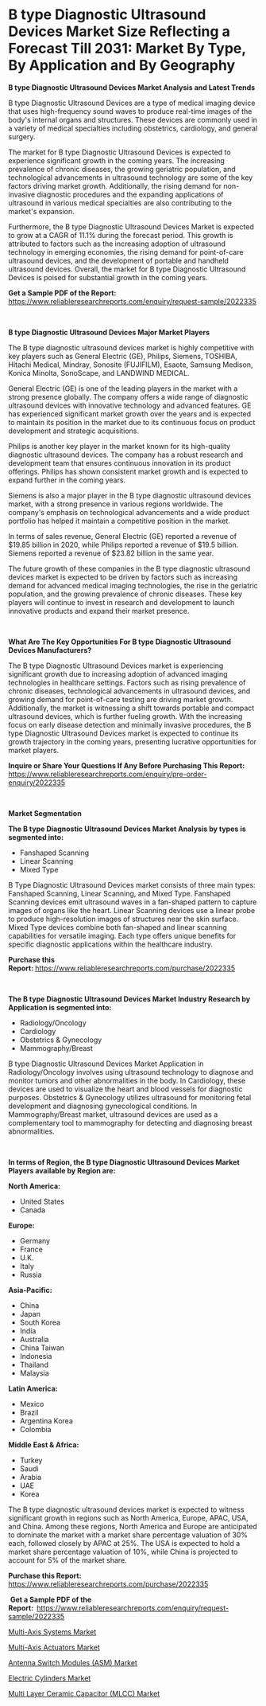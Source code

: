<p><h1>B type Diagnostic Ultrasound Devices Market Size Reflecting a Forecast Till 2031: Market By Type, By Application and By Geography</h1></p><p><strong>B type Diagnostic Ultrasound Devices Market Analysis and Latest Trends</strong></p>
<p><p>B type Diagnostic Ultrasound Devices are a type of medical imaging device that uses high-frequency sound waves to produce real-time images of the body's internal organs and structures. These devices are commonly used in a variety of medical specialties including obstetrics, cardiology, and general surgery.</p><p>The market for B type Diagnostic Ultrasound Devices is expected to experience significant growth in the coming years. The increasing prevalence of chronic diseases, the growing geriatric population, and technological advancements in ultrasound technology are some of the key factors driving market growth. Additionally, the rising demand for non-invasive diagnostic procedures and the expanding applications of ultrasound in various medical specialties are also contributing to the market's expansion.</p><p>Furthermore, the B type Diagnostic Ultrasound Devices Market is expected to grow at a CAGR of 11.1% during the forecast period. This growth is attributed to factors such as the increasing adoption of ultrasound technology in emerging economies, the rising demand for point-of-care ultrasound devices, and the development of portable and handheld ultrasound devices. Overall, the market for B type Diagnostic Ultrasound Devices is poised for substantial growth in the coming years.</p></p>
<p><strong>Get a Sample PDF of the Report:&nbsp;</strong> <a href="https://www.reliableresearchreports.com/enquiry/request-sample/2022335">https://www.reliableresearchreports.com/enquiry/request-sample/2022335</a></p>
<p>&nbsp;</p>
<p><strong>B type Diagnostic Ultrasound Devices Major Market Players</strong></p>
<p><p>The B type diagnostic ultrasound devices market is highly competitive with key players such as General Electric (GE), Philips, Siemens, TOSHIBA, Hitachi Medical, Mindray, Sonosite (FUJIFILM), Esaote, Samsung Medison, Konica Minolta, SonoScape, and LANDWIND MEDICAL.</p><p>General Electric (GE) is one of the leading players in the market with a strong presence globally. The company offers a wide range of diagnostic ultrasound devices with innovative technology and advanced features. GE has experienced significant market growth over the years and is expected to maintain its position in the market due to its continuous focus on product development and strategic acquisitions.</p><p>Philips is another key player in the market known for its high-quality diagnostic ultrasound devices. The company has a robust research and development team that ensures continuous innovation in its product offerings. Philips has shown consistent market growth and is expected to expand further in the coming years.</p><p>Siemens is also a major player in the B type diagnostic ultrasound devices market, with a strong presence in various regions worldwide. The company's emphasis on technological advancements and a wide product portfolio has helped it maintain a competitive position in the market.</p><p>In terms of sales revenue, General Electric (GE) reported a revenue of $19.85 billion in 2020, while Philips reported a revenue of $19.5 billion. Siemens reported a revenue of $23.82 billion in the same year.</p><p>The future growth of these companies in the B type diagnostic ultrasound devices market is expected to be driven by factors such as increasing demand for advanced medical imaging technologies, the rise in the geriatric population, and the growing prevalence of chronic diseases. These key players will continue to invest in research and development to launch innovative products and expand their market presence.</p></p>
<p>&nbsp;</p>
<p><strong>What Are The Key Opportunities For B type Diagnostic Ultrasound Devices Manufacturers?</strong></p>
<p><p>The B type Diagnostic Ultrasound Devices market is experiencing significant growth due to increasing adoption of advanced imaging technologies in healthcare settings. Factors such as rising prevalence of chronic diseases, technological advancements in ultrasound devices, and growing demand for point-of-care testing are driving market growth. Additionally, the market is witnessing a shift towards portable and compact ultrasound devices, which is further fueling growth. With the increasing focus on early disease detection and minimally invasive procedures, the B type Diagnostic Ultrasound Devices market is expected to continue its growth trajectory in the coming years, presenting lucrative opportunities for market players.</p></p>
<p><strong>Inquire or Share Your Questions If Any Before Purchasing This Report:</strong> <a href="https://www.reliableresearchreports.com/enquiry/pre-order-enquiry/2022335">https://www.reliableresearchreports.com/enquiry/pre-order-enquiry/2022335</a></p>
<p>&nbsp;</p>
<p><strong>Market Segmentation</strong></p>
<p><strong>The B type Diagnostic Ultrasound Devices Market Analysis by types is segmented into:</strong></p>
<p><ul><li>Fanshaped Scanning</li><li>Linear Scanning</li><li>Mixed Type</li></ul></p>
<p><p>B Type Diagnostic Ultrasound Devices market consists of three main types: Fanshaped Scanning, Linear Scanning, and Mixed Type. Fanshaped Scanning devices emit ultrasound waves in a fan-shaped pattern to capture images of organs like the heart. Linear Scanning devices use a linear probe to produce high-resolution images of structures near the skin surface. Mixed Type devices combine both fan-shaped and linear scanning capabilities for versatile imaging. Each type offers unique benefits for specific diagnostic applications within the healthcare industry.</p></p>
<p><strong>Purchase this Report:&nbsp;</strong><a href="https://www.reliableresearchreports.com/purchase/2022335">https://www.reliableresearchreports.com/purchase/2022335</a></p>
<p>&nbsp;</p>
<p><strong>The B type Diagnostic Ultrasound Devices Market Industry Research by Application is segmented into:</strong></p>
<p><ul><li>Radiology/Oncology</li><li>Cardiology</li><li>Obstetrics & Gynecology</li><li>Mammography/Breast</li></ul></p>
<p><p>B type Diagnostic Ultrasound Devices Market Application in Radiology/Oncology involves using ultrasound technology to diagnose and monitor tumors and other abnormalities in the body. In Cardiology, these devices are used to visualize the heart and blood vessels for diagnostic purposes. Obstetrics & Gynecology utilizes ultrasound for monitoring fetal development and diagnosing gynecological conditions. In Mammography/Breast market, ultrasound devices are used as a complementary tool to mammography for detecting and diagnosing breast abnormalities.</p></p>
<p>&nbsp;</p>
<p><strong>In terms of Region, the B type Diagnostic Ultrasound Devices Market Players available by Region are:</strong></p>
<p>
    <p> <strong> North America: </strong>
        <ul>
            <li>United States</li>
            <li>Canada</li>
        </ul>
        </p> 
    <p> <strong> Europe: </strong>
        <ul>
            <li>Germany</li>
            <li>France</li>
            <li>U.K.</li>
            <li>Italy</li>
            <li>Russia</li>
        </ul>
        </p> 
    <p> <strong> Asia-Pacific: </strong>
        <ul>
            <li>China</li>
            <li>Japan</li>
            <li>South Korea</li>
            <li>India</li>
            <li>Australia</li>
            <li>China Taiwan</li>
            <li>Indonesia</li>
            <li>Thailand</li>
            <li>Malaysia</li>
        </ul>
        </p> 
    <p> <strong> Latin America: </strong>
        <ul>
            <li>Mexico</li>
            <li>Brazil</li>
            <li>Argentina Korea</li>
            <li>Colombia</li>
        </ul>
        </p> 
    <p> <strong> Middle East & Africa: </strong>
        <ul>
            <li>Turkey</li>
            <li>Saudi</li>
            <li>Arabia</li>
            <li>UAE</li>
            <li>Korea</li>
        </ul>
    </p>
    </p>
<p><p>The B type diagnostic ultrasound devices market is expected to witness significant growth in regions such as North America, Europe, APAC, USA, and China. Among these regions, North America and Europe are anticipated to dominate the market with a market share percentage valuation of 30% each, followed closely by APAC at 25%. The USA is expected to hold a market share percentage valuation of 10%, while China is projected to account for 5% of the market share.</p></p>
<p><strong>Purchase this Report: </strong><a href="https://www.reliableresearchreports.com/purchase/2022335">https://www.reliableresearchreports.com/purchase/2022335</a></p>
<p>&nbsp;<strong>Get a Sample PDF of the Report:&nbsp;&nbsp;</strong><a href="https://www.reliableresearchreports.com/enquiry/request-sample/2022335">https://www.reliableresearchreports.com/enquiry/request-sample/2022335</a></p>
<p><strong></strong></p>
<p><p><a href="https://five-trouble-98a.notion.site/Multi-Axis-Systems-Market-Analysis-and-Market-Size-Global-Industry-Overview-Market-Segmentation-an-095e519ab3084865b1e401c92bd49c7b">Multi-Axis Systems Market</a></p><p><a href="https://nifty-kite-d51.notion.site/Multi-Axis-Actuators-Market-Size-2024-2031-Global-Industrial-Analysis-Key-Geographical-Regions-M-32d43692cb1f40969b0523ac512ff9ca">Multi-Axis Actuators Market</a></p><p><a href="https://view.publitas.com/reportprime-1/antenna-switch-modules-asm-market-size-evaluating-its-market-trends-growth-and-projections-2024-2031/">Antenna Switch Modules (ASM) Market</a></p><p><a href="https://ivy-potential-64b.notion.site/Electric-Cylinders-Market-Centers-on-Aspects-such-as-Market-Growth-Market-Share-Market-Opportunity-4ab372f3779c4ba7b93c1fcb2e0296ac">Electric Cylinders Market</a></p><p><a href="https://view.publitas.com/reportprime-1/multi-layer-ceramic-capacitor-mlcc-market-size-and-growth-market-segmentation-regional-and-country-breakdowns-and-market-trends-for-period-from-2024-2031/">Multi Layer Ceramic Capacitor (MLCC) Market</a></p></p>